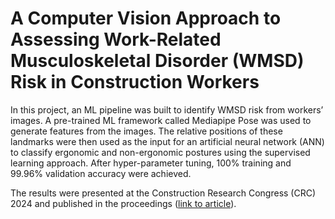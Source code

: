 # A Computer Vision Approach to Assessing Work-Related Musculoskeletal Disorder (WMSD) Risk in Construction Workers

In this project, an ML pipeline was built to identify WMSD risk from workers’ images. A pre-trained ML framework called Mediapipe Pose was used to generate features from the images. The relative positions of these landmarks were then used as the input for an artificial neural network (ANN) to classify ergonomic and non-ergonomic postures using the supervised learning approach. After hyper-parameter tuning, 100% training and 99.96% validation accuracy were achieved.

The results were presented at the Construction Research Congress (CRC) 2024 and published in the proceedings ([link to article](https://ascelibrary.org/doi/abs/10.1061/9780784485293.068)).
